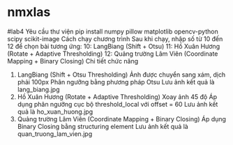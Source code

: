 # nmxlas
#lab4
Yêu cầu thư viện
pip install numpy pillow matplotlib opencv-python scipy scikit-image
Cách chạy chương trình
Sau khi chạy, nhập số từ 10 đến 12 để chọn bài tương ứng:
10: LangBiang (Shift + Otsu)
11: Hồ Xuân Hương (Rotate + Adaptive Thresholding)
12: Quảng trường Lâm Viên (Coordinate Mapping + Binary Closing)
Chi tiết chức năng
1. LangBiang (Shift + Otsu Thresholding)
Ảnh được chuyển sang xám, dịch phải 100px
Phân ngưỡng bằng phương pháp Otsu
Lưu ảnh kết quả là lang_biang.jpg
2. Hồ Xuân Hương (Rotate + Adaptive Thresholding)
Xoay ảnh 45 độ
Áp dụng phân ngưỡng cục bộ threshold_local với offset = 60
Lưu ảnh kết quả là ho_xuan_huong.jpg
3. Quảng trường Lâm Viên (Coordinate Mapping + Binary Closing)
Áp dụng Binary Closing bằng structuring element
Lưu ảnh kết quả là quan_truong_lam_vien.jpg


